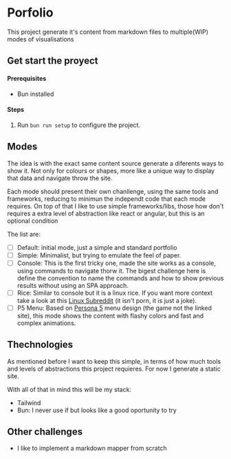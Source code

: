 # Porfolio

This project generate it's content from markdown files to multiple(WIP) modes of visualisations

## Get start the proyect

#### Prerequisites

- Bun installed

#### Steps

1. Run `bun run setup` to configure the project.

## Modes

The idea is with the exact same content source generate a diferents ways to show it. Not only for colours or shapes, more like a unique way to display that data and navigate throw the site.

Each mode should present their own chanllenge, using the same tools and frameworks, reducing to minimun the independt code that each mode requires. On top of that I like to use simple frameworks/libs, those how don't requires a extra level of abstraction like react or angular, but this is an optional condition 

The list are:

- [ ] Default: initial mode, just a simple and standard portfolio
- [ ] Simple: Minimalist, but trying to emulate the feel of paper.
- [ ] Console: This is the first tricky one, made the site works as a console, using commands to navigate thorw it. The bigest challenge here is define the convention to name the commands and how to show previous results without using an SPA approach.
- [ ] Rice: Similar to console but it is a linux rice. If you want more context take a look at this [Linux Subreddit](https://www.reddit.com/r/unixporn/) (it isn't porn, it is just a joke).
- [ ] P5 Menu: Based on [Persona 5](https://persona.atlus.com/p5r) menu design (the game not the linked site), this mode shows the content with flashy colors and fast and complex animations.

## Thechnologies

As mentioned before I want to keep this simple, in terms of how much tools and levels of abstractions this project requieres. For now I generate a static site.

With all of that in mind this will be my stack:

- Tailwind
- Bun: I never use if but looks like a good oportunity to try

## Other challenges

- I like to implement a markdown mapper from scratch

